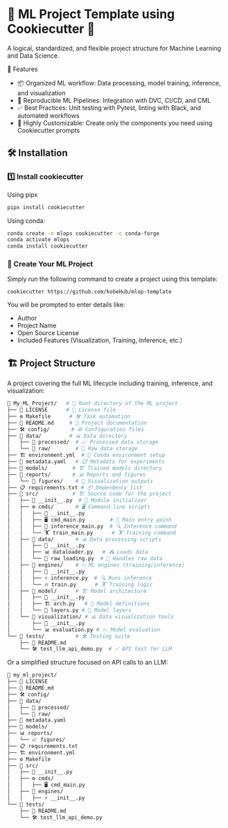 # 🚀 ML Project Template using Cookiecutter 🍪

A logical, standardized, and flexible project structure for Machine Learning and Data Science.

📌 Features
+ 📦 Organized ML workflow: Data processing, model training, inference, and visualization
+ 🔄 Reproducible ML Pipelines: Integration with DVC, CI/CD, and CML
+ ✅ Best Practices: Unit testing with Pytest, linting with Black, and automated workflows
+ 🤖 Highly Customizable: Create only the components you need using Cookiecutter prompts

## 🛠️ Installation

### 1️⃣ Install cookiecutter

Using pipx
```bash
pipx install cookiecutter
```

Using conda:
```bash
conda create -n mlops cookiecutter -c conda-forge
conda activate mlops
conda install cookiecutter
```

### 🎯 Create Your ML Project

Simply run the following command to create a project using this template:
```
cookiecutter https://github.com/kobeHub/mlop-template
```
You will be prompted to enter details like:
+ Author
+ Project Name
+ Open Source License
+ Included Features (Visualization, Training, Inference, etc.)

## 🏗 Project Structure

A project covering the full ML lifecycle including training, inference, and visualization:

```bash
📂 My_ML_Project/   # 🚀 Root directory of the ML project
├── 📜 LICENSE      # 📄 License file
├── ⚙️ Makefile      # 🛠 Task automation
├── 📄 README.md     # 📘 Project documentation
├── 🛠 config/       # ⚙️ Configuration files
├── 📂 data/         # 📊 Data directory
│   ├── 📂 processed/  # 📈 Processed data storage
│   └── 📂 raw/        # 📂 Raw data storage
├── 🏗 environment.yml  # 🏢 Conda environment setup
├── 📑 metadata.yaml   # 📋 Metadata for experiments
├── 📂 models/        # 🏗 Trained models directory
├── 📂 reports/       # 📊 Reports and figures
│   └── 📂 figures/    # 📸 Visualization outputs
├── 📋 requirements.txt # 📦 Dependency list
├── 📂 src/           # 🏗 Source code for the project
│   ├── 📄 __init__.py  # 🔹 Module initializer
│   ├── ⚙ cmds/       # 🖥 Command-line scripts
│   │   ├── 📄 __init__.py
│   │   ├── 🖥 cmd_main.py        # 🎯 Main entry point
│   │   ├── 🤖 inference_main.py  # 🔍 Inference command
│   │   └── 🏋 train_main.py      # 🏋 Training command
│   ├── 📂 data/       # 📊 Data processing scripts
│   │   ├── 📄 __init__.py
│   │   ├── 📊 dataloader.py   # 📥 Loads data
│   │   └── 📜 raw_loading.py  # 📂 Handles raw data
│   ├── 📂 engines/    # 🔥 ML engines (training/inference)
│   │   ├── 📄 __init__.py
│   │   ├── ⚡ inference.py  # 🔍 Runs inference
│   │   └── 🔥 train.py      # 🏋 Training logic
│   ├── 📂 model/      # 🏗 Model architecture
│   │   ├── 📄 __init__.py
│   │   ├── 🏗 arch.py   # 🏢 Model definitions
│   │   └── 🧱 layers.py # 🧩 Model layers
│   └── 📂 visualization/ # 📊 Data visualization tools
│       ├── 📄 __init__.py
│       └── 📊 evaluation.py # 📉 Model evaluation
└── 🧪 tests/          # 🛠 Testing suite
    ├── 📜 README.md
    └── 🛠 test_llm_api_demo.py  # ✅ API test for LLM
```

Or a simplified structure focused on API calls to an LLM:
```bash
📂 my_ml_project/
├── 📜 LICENSE
├── 📄 README.md
├── 🛠 config/
├── 📂 data/         
│   ├── 📂 processed/  
│   └── 📂 raw/
├── 📑 metadata.yaml
├── 📂 models/
├── 📊 reports/
│   └── 📈 figures/
├── 📋 requirements.txt
├── 🏗 environment.yml
├── ⚙️ Makefile 
├── 📂 src/
│   ├── 📄 __init__.py
│   ├── ⚙ cmds/
│   │   ├── 🖥 cmd_main.py
│   ├── 📂 engines/
│   │   ├── ⚡ __init__.py
└── 🧪 tests/
    ├── 📝 README.md
    └── 🛠 test_llm_api_demo.py
```